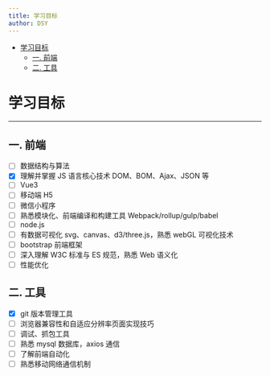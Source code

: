 ```yaml
---
title: 学习目标
author: DSY
---
```


<!-- @import "[TOC]" {cmd="toc" depthFrom=1 depthTo=6 orderedList=false} -->

<!-- code_chunk_output -->

- [学习目标](#学习目标)
  - [一. 前端](#一-前端)
  - [二. 工具](#二-工具)

<!-- /code_chunk_output -->

# 学习目标

---

## 一. 前端

- [ ] 数据结构与算法
- [X] 理解并掌握 JS 语言核心技术 DOM、BOM、Ajax、JSON 等
- [ ] Vue3
- [ ] 移动端 H5
- [ ] 微信小程序
- [ ] 熟悉模块化、前端编译和构建工具 Webpack/rollup/gulp/babel
- [ ] node.js
- [ ] 有数据可视化 svg、canvas、d3/three.js，熟悉 webGL 可视化技术
- [ ] bootstrap 前端框架
- [ ] 深入理解 W3C 标准与 ES 规范，熟悉 Web 语义化
- [ ] 性能优化

## 二. 工具

- [X] git 版本管理工具
- [ ] 浏览器兼容性和自适应分辨率页面实现技巧
- [ ] 调试、抓包工具
- [ ] 熟悉 mysql 数据库，axios 通信
- [ ] 了解前端自动化
- [ ] 熟悉移动网络通信机制
